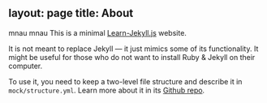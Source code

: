﻿
layout: page
title: About
---
 mnau mnau 
This is a minimal [Learn-Jekyll.js](https://github.com/jan-martinek/learn-jekyll) website.

It is not meant to replace Jekyll — it just mimics some of its functionality. It might be useful for those who do not want to install Ruby & Jekyll on their computer.

To use it, you need to keep a two-level file structure and describe it in `mock/structure.yml`. Learn more about it in its [Github repo](https://github.com/jan-martinek/learn-jekyll).

